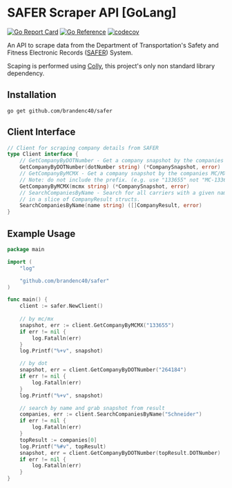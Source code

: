# SAFER Scraper API [GoLang]

[![Go Report Card](https://goreportcard.com/badge/github.com/brandenc40/go-safer)](https://goreportcard.com/report/github.com/brandenc40/go-safer)
[![Go Reference](https://pkg.go.dev/badge/github.com/brandenc40/safer.svg)](https://pkg.go.dev/github.com/brandenc40/safer)
[![codecov](https://codecov.io/gh/brandenc40/safer/branch/master/graph/badge.svg?token=4BSF2R1OGP)](https://codecov.io/gh/brandenc40/safer)

An API to scrape data from the Department of Transportation's Safety and Fitness Electronic Records 
([SAFER](https://safer.fmcsa.dot.gov/CompanySnapshot.aspx)) System.

Scaping is performed using [Colly](https://github.com/gocolly/colly), this project's only non standard library dependency.


## Installation

```shell
go get github.com/brandenc40/safer
```

## Client Interface

```go
// Client for scraping company details from SAFER
type Client interface {
	// GetCompanyByDOTNumber - Get a company snapshot by the companies DOT number
	GetCompanyByDOTNumber(dotNumber string) (*CompanySnapshot, error)
	// GetCompanyByMCMX - Get a company snapshot by the companies MC/MX number
	// Note: do not include the prefix. (e.g. use "133655" not "MC-133655")
	GetCompanyByMCMX(mcmx string) (*CompanySnapshot, error)
	// SearchCompaniesByName - Search for all carriers with a given name. Name queries will return the best matched results
	// in a slice of CompanyResult structs.
	SearchCompaniesByName(name string) ([]CompanyResult, error)
} 
```

## Example Usage

```go
package main

import (
	"log"

	"github.com/brandenc40/safer"
)

func main() {
	client := safer.NewClient()
	
	// by mc/mx
	snapshot, err := client.GetCompanyByMCMX("133655")
	if err != nil {
		log.Fatalln(err)
	}
	log.Printf("%+v", snapshot)

	// by dot
	snapshot, err = client.GetCompanyByDOTNumber("264184")
	if err != nil {
		log.Fatalln(err)
	}
	log.Printf("%+v", snapshot)

	// search by name and grab snapshot from result
	companies, err := client.SearchCompaniesByName("Schneider")
	if err != nil {
		log.Fatalln(err)
	}
	topResult := companies[0]
	log.Printf("%#v", topResult)
	snapshot, err = client.GetCompanyByDOTNumber(topResult.DOTNumber)
	if err != nil {
		log.Fatalln(err)
	}
}
```
